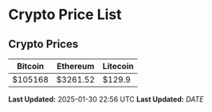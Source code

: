 # Crypto Price List

## Crypto Prices
| Bitcoin | Ethereum | Litecoin |
| ------- | -------- | -------- |
| $105168 | $3261.52 | $129.9 |
**Last Updated:** 2025-01-30 22:56 UTC
**Last Updated:** $DATE$
